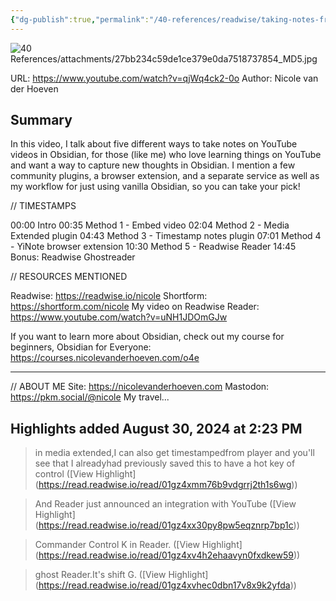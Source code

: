 ```yaml
---
{"dg-publish":true,"permalink":"/40-references/readwise/taking-notes-from-you-tube-videos-in-obsidian/","tags":["rw/articles"]}
---
```


![40 References/attachments/27bb234c59de1ce379e0da7518737854_MD5.jpg](/img/user/40%20References/attachments/27bb234c59de1ce379e0da7518737854_MD5.jpg)
  
URL: https://www.youtube.com/watch?v=qjWq4ck2-0o
Author: Nicole van der Hoeven

## Summary

In this video, I talk about five different ways to take notes on YouTube videos in Obsidian, for those (like me) who love learning things on YouTube and want a way to capture new thoughts in Obsidian. I mention a few community plugins, a browser extension, and a separate service as well as my workflow for just using vanilla Obsidian, so you can take your pick!

// TIMESTAMPS

00:00 Intro
00:35 Method 1 - Embed video
02:04 Method 2 - Media Extended plugin
04:43 Method 3 - Timestamp notes plugin
07:01 Method 4 - YiNote browser extension
10:30 Method 5 - Readwise Reader
14:45 Bonus: Readwise Ghostreader

// RESOURCES MENTIONED

Readwise: https://readwise.io/nicole
Shortform: https://shortform.com/nicole
My video on Readwise Reader: https://www.youtube.com/watch?v=uNH1JDOmGJw

If you want to learn more about Obsidian, check out my course for beginners, Obsidian for Everyone: https://courses.nicolevanderhoeven.com/o4e

---
// ABOUT ME
Site: https://nicolevanderhoeven.com
Mastodon: https://pkm.social/@nicole
My travel...

## Highlights added August 30, 2024 at 2:23 PM
>in media extended,I can also get timestampedfrom player and you'll see that I alreadyhad previously saved this to have a hot key of control ([View Highlight] (https://read.readwise.io/read/01gz4xmm76b9vdgrrj2th1s6wg))


>And Reader just announced an integration with YouTube ([View Highlight] (https://read.readwise.io/read/01gz4xx30py8pw5eqznrp7bp1c))


>Commander Control K in Reader. ([View Highlight] (https://read.readwise.io/read/01gz4xv4h2ehaavyn0fxdkew59))


>ghost Reader.It's shift G. ([View Highlight] (https://read.readwise.io/read/01gz4xvhec0dbn17v8x9k2yfda))


